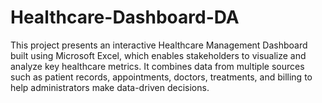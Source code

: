 # Healthcare-Dashboard-DA
This project presents an interactive Healthcare Management Dashboard built using Microsoft Excel, which enables stakeholders to visualize and analyze key healthcare metrics. It combines data from multiple sources such as patient records, appointments, doctors, treatments, and billing to help administrators make data-driven decisions.
